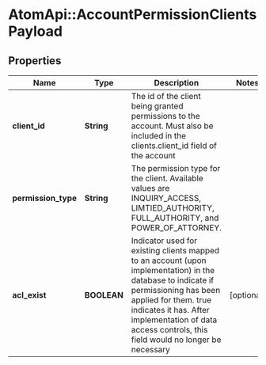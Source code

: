 # AtomApi::AccountPermissionClientsPayload

## Properties
Name | Type | Description | Notes
------------ | ------------- | ------------- | -------------
**client_id** | **String** | The id of the client being granted permissions to the account. Must also be included in the clients.client_id field of the account | 
**permission_type** | **String** | The permission type for the client. Available values are INQUIRY_ACCESS, LIMTIED_AUTHORITY, FULL_AUTHORITY, and POWER_OF_ATTORNEY. | 
**acl_exist** | **BOOLEAN** | Indicator used for existing clients mapped to an account (upon implementation) in the database to indicate if permissioning has been applied for them. true indicates it has. After implementation of data access controls, this field would no longer be necessary | [optional] 


